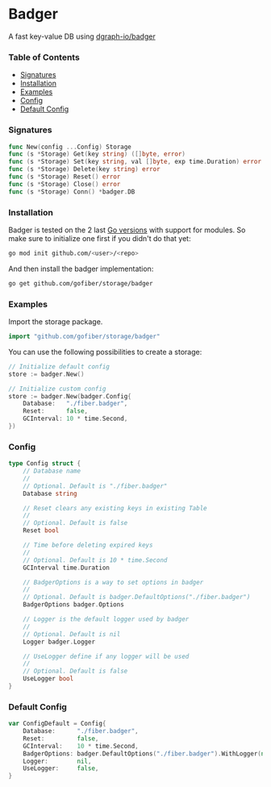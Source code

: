 # Badger

A fast key-value DB using [dgraph-io/badger](https://github.com/dgraph-io/badger)

### Table of Contents

- [Signatures](#signatures)
- [Installation](#installation)
- [Examples](#examples)
- [Config](#config)
- [Default Config](#default-config)

### Signatures

```go
func New(config ...Config) Storage
func (s *Storage) Get(key string) ([]byte, error)
func (s *Storage) Set(key string, val []byte, exp time.Duration) error
func (s *Storage) Delete(key string) error
func (s *Storage) Reset() error
func (s *Storage) Close() error
func (s *Storage) Conn() *badger.DB
```

### Installation

Badger is tested on the 2 last [Go versions](https://golang.org/dl/) with support for modules. So make sure to initialize one first if you didn't do that yet:

```bash
go mod init github.com/<user>/<repo>
```

And then install the badger implementation:

```bash
go get github.com/gofiber/storage/badger
```

### Examples

Import the storage package.

```go
import "github.com/gofiber/storage/badger"
```

You can use the following possibilities to create a storage:

```go
// Initialize default config
store := badger.New()

// Initialize custom config
store := badger.New(badger.Config{
	Database:   "./fiber.badger",
	Reset:      false,
	GCInterval: 10 * time.Second,
})
```

### Config

```go
type Config struct {
	// Database name
	//
	// Optional. Default is "./fiber.badger"
	Database string

	// Reset clears any existing keys in existing Table
	//
	// Optional. Default is false
	Reset bool

	// Time before deleting expired keys
	//
	// Optional. Default is 10 * time.Second
	GCInterval time.Duration

	// BadgerOptions is a way to set options in badger
	//
	// Optional. Default is badger.DefaultOptions("./fiber.badger")
	BadgerOptions badger.Options

	// Logger is the default logger used by badger
	//
	// Optional. Default is nil
	Logger badger.Logger

	// UseLogger define if any logger will be used
	//
	// Optional. Default is false
	UseLogger bool
}
```

### Default Config

```go
var ConfigDefault = Config{
	Database:      "./fiber.badger",
	Reset:         false,
	GCInterval:    10 * time.Second,
	BadgerOptions: badger.DefaultOptions("./fiber.badger").WithLogger(nil),
	Logger:        nil,
	UseLogger:     false,
}
```
